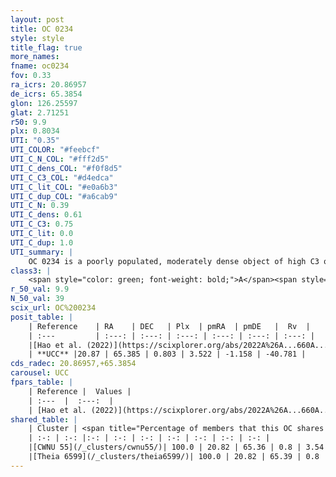 ```yaml
---
layout: post
title: OC 0234
style: style
title_flag: true
more_names: 
fname: oc0234
fov: 0.33
ra_icrs: 20.86957
de_icrs: 65.3854
glon: 126.25597
glat: 2.71251
r50: 9.9
plx: 0.8034
UTI: "0.35"
UTI_COLOR: "#feebcf"
UTI_C_N_COL: "#fff2d5"
UTI_C_dens_COL: "#f0f8d5"
UTI_C_C3_COL: "#d4edca"
UTI_C_lit_COL: "#e0a6b3"
UTI_C_dup_COL: "#a6cab9"
UTI_C_N: 0.39
UTI_C_dens: 0.61
UTI_C_C3: 0.75
UTI_C_lit: 0.0
UTI_C_dup: 1.0
UTI_summary: |
    OC 0234 is a poorly populated, moderately dense object of high C3 quality. It was recently reported in the literature. This object shares a large percentage of members with 2 later reported entries.
class3: |
    <span style="color: green; font-weight: bold;">A</span><span style="color: #FFC300; font-weight: bold;">B</span>
r_50_val: 9.9
N_50_val: 39
scix_url: OC%200234
posit_table: |
    | Reference    | RA    | DEC   | Plx  | pmRA  | pmDE   |  Rv  |
    | :---         | :---: | :---: | :---: | :---: | :---: | :---: |
    |[Hao et al. (2022)](https://scixplorer.org/abs/2022A%26A...660A...4H) | 20.838 | 65.388 | 0.807 | 3.574 | -1.13 | -39.269 |
    | **UCC** |20.87 | 65.385 | 0.803 | 3.522 | -1.158 | -40.781 | 
cds_radec: 20.86957,+65.3854
carousel: UCC
fpars_table: |
    | Reference |  Values |
    | :---  |  :---:  |
    | [Hao et al. (2022)](https://scixplorer.org/abs/2022A%26A...660A...4H) | `AG=2.4, age=8.6, Z=0.016` |
shared_table: |
    | Cluster | <span title="Percentage of members that this OC shares with the ones listed">%</span>   | RA   | DEC   | Plx   | pmRA  | pmDE  | Rv | UTI |
    | :-: | :-: |:-: | :-: | :-: | :-: | :-: | :-: | :-: |
    |[CWNU 55](/_clusters/cwnu55/)| 100.0 | 20.82 | 65.36 | 0.8 | 3.54 | -1.16 | -40.77 |0.1 |
    |[Theia 6599](/_clusters/theia6599/)| 100.0 | 20.82 | 65.39 | 0.8 | 3.54 | -1.16 | -41.73 |0.04 |
---
```


